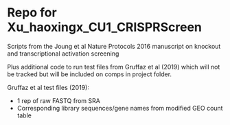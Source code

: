 # Repo for Xu_haoxingx_CU1_CRISPRScreen
Scripts from the Joung et al Nature Protocols 2016 manuscript on knockout and transcriptional activation screening

Plus additional code to run test files from Gruffaz et al (2019) which will not be tracked but will be included on comps in project folder.

Gruffaz et al test files (2019):
* 1 rep of raw FASTQ from SRA
* Corresponding library sequences/gene names from modified GEO count table
